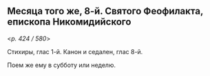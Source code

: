 
## Месяца того же, 8-й. Святого Феофилакта, епископа Никомидийского   

<*p. 424 / 580*>

Стихиры, глас 1-й. Канон и седален, глас 8-й. 

Поем же ему в субботу или неделю.    
